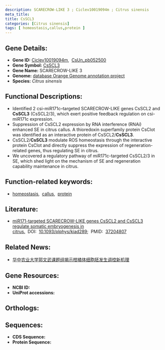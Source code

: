 ```yaml
---
description: SCARECROW-LIKE 3 ; Ciclev10019094m ; Citrus sinensis
meta_title:
title: CsSCL3
categories: [Citrus sinensis]
tags: [ homeostasis,callus,protein ]
---
```


## Gene Details:
- **Gene ID:** [Ciclev10019094m](),&nbsp;&nbsp;[CsUn_pb052500]()
- **Gene Symbol:** <u>CsSCL3</u>
- **Gene Name:** SCARECROW-LIKE 3
- **Genome:** [database Orange Genome annotation project](http://citrus.hzau.edu.cn/index.php)
- **Species:** *Citrus sinensis*

## Functional Descriptions:
   - Identified 2 csi-miR171c–targeted SCARECROW-LIKE genes CsSCL2 and **CsSCL3** (CsSCL2/3), which exert positive feedback regulation on csi-miR171c expression.
   - Suppression of CsSCL2 expression by RNA interference (RNAi) enhanced SE in citrus callus. A thioredoxin superfamily protein CsClot was identified as an interactive protein of CsSCL2/**CsSCL3**.
   - CsSCL2/**CsSCL3** modulate ROS homeostasis through the interactive protein CsClot and directly suppress the expression of regeneration-related genes, thus regulating SE in citrus.
   - We uncovered a regulatory pathway of miR171c-targeted CsSCL2/3 in SE, which shed light on the mechanism of SE and regeneration capability maintenance in citrus.

## Function-related keywords:
   - [homeostasis](/tags/homeostasis/),&nbsp;&nbsp;[callus](/tags/callus/),&nbsp;&nbsp;[protein](/tags/protein/)

## Literature:
   - [miR171-targeted SCARECROW-LIKE genes CsSCL2 and CsSCL3 regulate somatic embryogenesis in citrus.](https://doi.org/10.1093/plphys/kiad289)&nbsp;&nbsp;DOI:&nbsp;&nbsp;[10.1093/plphys/kiad289](https://doi.org/10.1093/plphys/kiad289);&nbsp;&nbsp;PMID:&nbsp;&nbsp;[37204807](https://pubmed.ncbi.nlm.nih.gov/37204807/)

## Related News:
   - [华中农业大学郭文武课题组揭示柑橘体细胞胚发生调控新机理](https://mp.weixin.qq.com/s?__biz=MzU3ODY3MDM0NA==&mid=2247528150&idx=2&sn=cfe9b7857804a8c2c65ddc2a18de9470&chksm=fced0392376b4d63c1a1f88acebfdc1990bfeb0182dc8d110bbec2d05c12615944a5c5791106&scene=27#wechat_redirect)

## Gene Resources:
- **NCBI ID:**  [](https://www.ncbi.nlm.nih.gov/gene/?term=)
- **UniProt accessions:**  [](https://www.uniprot.org/uniprotkb//entry)

## Orthologs:

## Sequences:
- **CDS Sequence:**
- **Protein Sequence:**
